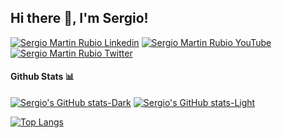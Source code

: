 <h2> Hi there 👋, I'm Sergio! </h2>

[![Sergio Martin Rubio Linkedin](https://img.shields.io/badge/LinkedIn-0077B5?style=for-the-badge&logo=linkedin&logoColor=white)](https://www.linkedin.com/in/sergiomartinrubio/)
[![Sergio Martin Rubio YouTube](https://img.shields.io/badge/YouTube-FF0000?style=for-the-badge&logo=youtube&logoColor=white)](https://www.youtube.com/channel/UCLNK8nM3gtea2fPdBsDsVKw)
[![Sergio Martin Rubio Twitter](https://img.shields.io/badge/Twitter-1DA1F2?style=for-the-badge&logo=twitter&logoColor=white)](https://twitter.com/smartinrubio)

#### Github Stats 📊

[![Sergio's GitHub stats-Dark](https://github-readme-stats.vercel.app/api?username=smartinrub&show_icons=true&theme=dark#gh-dark-mode-only)](https://github.com/anuraghazra/github-readme-stats#gh-dark-mode-only)
[![Sergio's GitHub stats-Light](https://github-readme-stats.vercel.app/api?username=smartinrub&show_icons=true&theme=default#gh-light-mode-only)](https://github.com/anuraghazra/github-readme-stats#gh-light-mode-only)

[![Top Langs](https://github-readme-stats.vercel.app/api/top-langs/?username=smartinrub)](https://github.com/anuraghazra/github-readme-stats)
